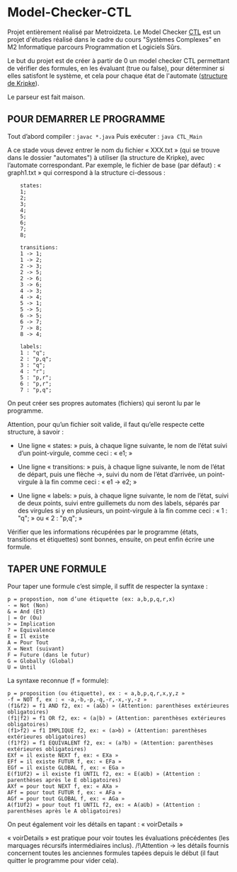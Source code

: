 # Model-Checker-CTL
Projet entièrement réalisé par Metroidzeta.
Le Model Checker [CTL](https://en.wikipedia.org/wiki/Computation_tree_logic) est un projet d'études réalisé dans le cadre du cours "Systèmes Complexes" en M2 Informatique parcours Programmation et Logiciels Sûrs.

Le but du projet est de créer à partir de 0 un model checker CTL permettant 
de vérifier des formules, en les évaluant (true ou false), pour déterminer si elles 
satisfont le système, et cela pour chaque état de l'automate ([structure de Kripke](https://en.wikipedia.org/wiki/Kripke_structure_(model_checking))).

Le parseur est fait maison.

## POUR DEMARRER LE PROGRAMME

Tout d’abord compiler : ```javac *.java```
Puis exécuter : ```java CTL_Main```

A ce stade vous devez entrer le nom du fichier « XXX.txt » (qui se trouve dans le dossier "automates") à utiliser 
(la structure de Kripke), avec l’automate correspondant. Par exemple, 
le fichier de base (par défaut) : « graph1.txt » qui correspond à la structure ci-dessous :
```
	states:
	1;
	2;
	3;
	4;
	5;
	6;
	7;
	8;

	transitions:
	1 -> 1;
	1 -> 2;
	2 -> 3;
	2 -> 5;
	2 -> 6;
	3 -> 6;
	4 -> 3;
	4 -> 4;
	5 -> 1;
	5 -> 5;
	6 -> 5;
	6 -> 7;
	7 -> 8;
	8 -> 4;

	labels:
	1 : "q";
	2 : "p,q";
	3 : "q";
	4 : "r";
	5 : "p,r";
	6 : "p,r";
	7 : "p,q";
```
On peut créer ses propres automates (fichiers) qui seront lu par 
le programme.

Attention, pour qu’un fichier soit valide, il faut qu’elle respecte cette 
structure, à savoir :

- Une ligne « states: » puis, à chaque ligne suivante, le nom de 
l’état suivi d’un point-virgule, comme ceci : « e1; »

- Une ligne « transitions: » puis, à chaque ligne suivante, le nom 
de l’état de départ, puis une flèche ->, suivi du nom de l’état 
d’arrivée, un point-virgule à la fin comme ceci : « e1 -> e2; »

- Une ligne « labels: » puis, à chaque ligne suivante, le nom de l’état, 
suivi de deux points, suivi entre guillemets du nom des labels, séparés par des 
virgules si y en plusieurs, un point-virgule à la fin comme ceci : 
« 1 : "q"; » ou « 2 : "p,q"; »

Vérifier que les informations récupérées par le programme (états, 
transitions et étiquettes) sont bonnes, ensuite, on peut enfin écrire 
une formule.

## TAPER UNE FORMULE
Pour taper une formule c’est simple, il suffit de respecter la syntaxe :
```
p = propostion, nom d’une étiquette (ex: a,b,p,q,r,x)
- = Not (Non)
& = And (Et)
| = Or (Ou)
> = Implication
? = Equivalence
E = Il existe
A = Pour Tout
X = Next (suivant)
F = Future (dans le futur)
G = Globally (Global)
U = Until
```

La syntaxe reconnue (f = formule):

```
p = proposition (ou étiquette), ex : « a,b,p,q,r,x,y,z »
-f = NOT f, ex : « -a,-b,-p,-q,-r,-x,-y,-z »
(f1&f2) = f1 AND f2, ex: « (a&b) » (Attention: parenthèses extérieures obligatoires)
(f1|f2) = f1 OR f2, ex: « (a|b) » (Attention: parenthèses extérieures obligatoires)
(f1>f2) = f1 IMPLIQUE f2, ex: « (a>b) » (Attention: parenthèses extérieures obligatoires)
(f1?f2) = f1 EQUIVALENT f2, ex: « (a?b) » (Attention: parenthèses extérieures obligatoires)
EXf = il existe NEXT f, ex: « EXa »
EFf = il existe FUTUR f, ex: « EFa »
EGf = il existe GLOBAL f, ex: « EGa »
E(f1Uf2) = il existe f1 UNTIL f2, ex: « E(aUb) » (Attention : parenthèses après le E obligatoires)
AXf = pour tout NEXT f, ex: « AXa »
AFf = pour tout FUTUR f, ex: « AFa »
AGf = pour tout GLOBAL f, ex: « AGa »
A(f1Uf2) = pour tout f1 UNTIL f2, ex: « A(aUb) » (Attention : parenthèses après le A obligatoires)
```

On peut également voir les détails en tapant : « voirDetails »

« voirDetails » est pratique pour voir toutes les évaluations précédentes (les marquages récursifs intermédiaires inclus). 
/!\Attention -> les détails fournis concernent toutes les anciennes formules tapées depuis le début (il faut quitter le programme pour vider cela).